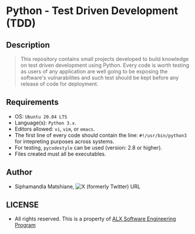 # Python - Test Driven Development (TDD)

## Description
> This repository contains small projects developed to build knowledge on test driven development using Python. Every code is worth testing as users of any application are well going to be exposing the software's vulnarabilites and such test should be kept before any release of code for deployment.

## Requirements
- OS: `Ubuntu 20.04 LTS`
- Language(s): `Python 3.x`.
- Editors allowed: `vi`, `vim`, or `emacs`.
- The first line of every code should contain the line: `#!/usr/bin/python3` for intepreting purposes across systems.
- For testing, `pycodestyle` can be used (version: 2.8 or higher).
- Files created must all be executables.

## Author
- Siphamandla Matshiane, ![X (formerly Twitter) URL](https://img.shields.io/twitter/url?url=https%3A%2F%2Fwww.twitter.com%2Fsbumatshiane916)

## LICENSE
- All rights reserved. This is a property of [ALX Software Engineering Program](www.alxafrica.com/software-engineering/)
